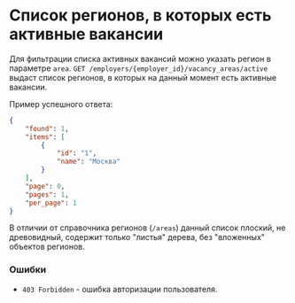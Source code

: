 # Список регионов, в которых есть активные вакансии

Для фильтрации списка активных вакансий можно указать регион в параметре `area`.
`GET /employers/{employer_id}/vacancy_areas/active` выдаст список регионов, в которых на данный момент есть активные вакансии.

Пример успешного ответа:

```json
{
    "found": 1,
    "items": [
        {
            "id": "1",
            "name": "Москва"
        }
    ],
    "page": 0,
    "pages": 1,
    "per_page": 1
}
```

В отличии от справочника регионов (`/areas`) данный список плоский, не древовидный, содержит только "листья" дерева, без "вложенных" объектов регионов.

### Ошибки

* `403 Forbidden` - ошибка авторизации пользователя.
